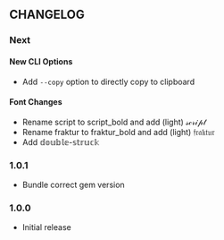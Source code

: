 ## CHANGELOG

### Next

#### New CLI Options
- Add `--copy` option to directly copy to clipboard

#### Font Changes
- Rename script to script_bold and add (light) 𝓈𝒸𝓇𝒾𝓅𝓉
- Rename fraktur to fraktur_bold and add (light) 𝔣𝔯𝔞𝔨𝔱𝔲𝔯
- Add 𝕕𝕠𝕦𝕓𝕝𝕖-𝕤𝕥𝕣𝕦𝕔𝕜

### 1.0.1
- Bundle correct gem version

### 1.0.0
- Initial release
